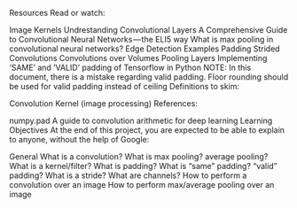 Resources
Read or watch:

Image Kernels
Undrestanding Convolutional Layers
A Comprehensive Guide to Convolutional Neural Networks — the ELI5 way
What is max pooling in convolutional neural networks?
Edge Detection Examples
Padding
Strided Convolutions
Convolutions over Volumes
Pooling Layers
Implementing ‘SAME’ and ‘VALID’ padding of Tensorflow in Python
NOTE: In this document, there is a mistake regarding valid padding. Floor rounding should be used for valid padding instead of ceiling
Definitions to skim:

Convolution
Kernel (image processing)
References:

numpy.pad
A guide to convolution arithmetic for deep learning
Learning Objectives
At the end of this project, you are expected to be able to explain to anyone, without the help of Google:

General
What is a convolution?
What is max pooling? average pooling?
What is a kernel/filter?
What is padding?
What is “same” padding? “valid” padding?
What is a stride?
What are channels?
How to perform a convolution over an image
How to perform max/average pooling over an image